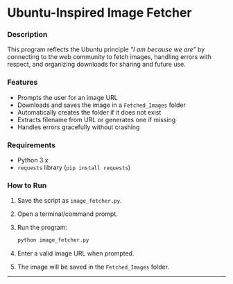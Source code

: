 
# Ubuntu-Inspired Image Fetcher

### Description

This program reflects the Ubuntu principle *"I am because we are"* by connecting to the web community to fetch images, handling errors with respect, and organizing downloads for sharing and future use.

### Features

* Prompts the user for an image URL
* Downloads and saves the image in a `Fetched_Images` folder
* Automatically creates the folder if it does not exist
* Extracts filename from URL or generates one if missing
* Handles errors gracefully without crashing

### Requirements

* Python 3.x
* `requests` library (`pip install requests`)

### How to Run

1. Save the script as `image_fetcher.py`.
2. Open a terminal/command prompt.
3. Run the program:

   ```bash
   python image_fetcher.py
   ```
4. Enter a valid image URL when prompted.
5. The image will be saved in the `Fetched_Images` folder.

---
